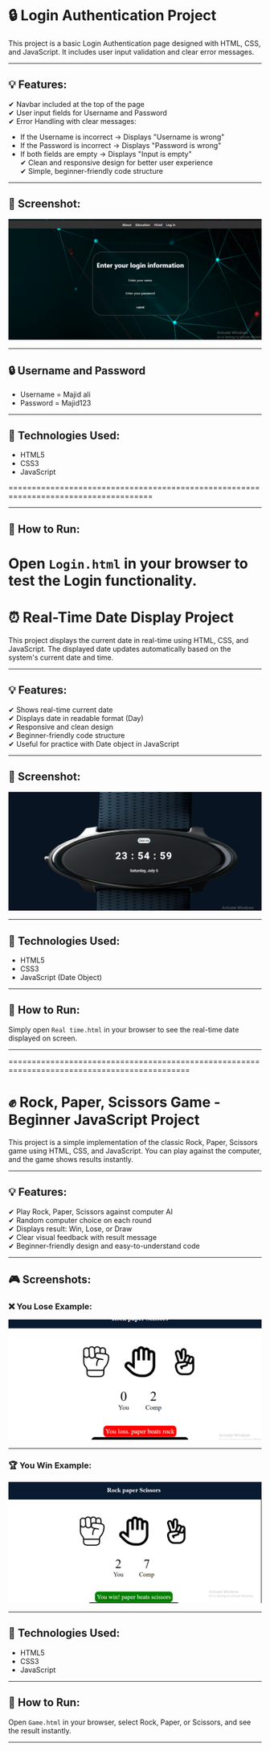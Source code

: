 # 🔒 Login Authentication Project

This project is a basic Login Authentication page designed with HTML, CSS, and JavaScript. It includes user input validation and clear error messages.

---

## 💡 Features:

✔ Navbar included at the top of the page  
✔ User input fields for Username and Password  
✔ Error Handling with clear messages:  
   - If the Username is incorrect → Displays "Username is wrong"  
   - If the Password is incorrect → Displays "Password is wrong"  
   - If both fields are empty → Displays "Input is empty"  
✔ Clean and responsive design for better user experience  
✔ Simple, beginner-friendly code structure  

---

## 📸 Screenshot:

![Login Page Screenshot](./Image/Screenshot%202025-07-05%20235403.png)


---
## 🔒 Username and Password

- Username = Majid ali
- Password = Majid123
---



## 🔧 Technologies Used:

- HTML5  
- CSS3  
- JavaScript  

=====================================================================================


---

## 🚀 How to Run:

Open `Login.html` in your browser to test the Login functionality.
==================================================================================




# ⏰ Real-Time Date Display Project

This project displays the current date in real-time using HTML, CSS, and JavaScript. The displayed date updates automatically based on the system's current date and time.

---

## 💡 Features:

✔ Shows real-time current date  
✔ Displays date in readable format (Day)  
✔ Responsive and clean design  
✔ Beginner-friendly code structure  
✔ Useful for practice with Date object in JavaScript  

---

## 📸 Screenshot:

![Real-Time Date Screenshot](./Image/Screenshot%202025-07-05%20235513.png)

---

## 🔧 Technologies Used:

- HTML5  
- CSS3  
- JavaScript (Date Object)  

---

## 🚀 How to Run:

Simply open `Real time.html` in your browser to see the real-time date displayed on screen.

---
=============================================================================================




# ✊ Rock, Paper, Scissors Game - Beginner JavaScript Project

This project is a simple implementation of the classic Rock, Paper, Scissors game using HTML, CSS, and JavaScript. You can play against the computer, and the game shows results instantly.

---

## 💡 Features:

✔ Play Rock, Paper, Scissors against computer AI  
✔ Random computer choice on each round  
✔ Displays result: Win, Lose, or Draw  
✔ Clear visual feedback with result message  
✔ Beginner-friendly design and easy-to-understand code  

---

## 🎮 Screenshots:

### ❌ You Lose Example:

![You Lost Screenshot](./Image/Screenshot%202025-07-05%20235635.png)

---

### 🏆 You Win Example:

![You Win Screenshot](./Image/Screenshot%202025-07-05%20235758.png)

---

## 🔧 Technologies Used:

- HTML5  
- CSS3  
- JavaScript  

---

## 🚀 How to Run:

Open `Game.html` in your browser, select Rock, Paper, or Scissors, and see the result instantly.

---
